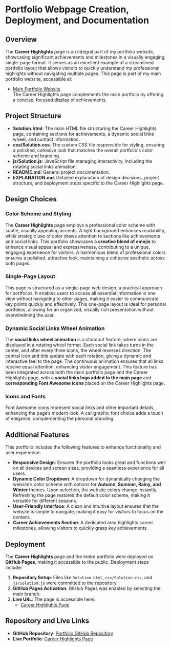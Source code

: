 # Portfolio Webpage Creation, Deployment, and Documentation

## Overview

The **Career Highlights** page is an integral part of my portfolio website, showcasing significant achievements and milestones in a visually engaging, single-page format. It serves as an excellent example of a streamlined portfolio layout that allows visitors to quickly understand my professional highlights without navigating multiple pages. This page is part of my main portfolio website, accessible at:

- [Main Portfolio Website](https://madhurimarawat.github.io/Portfolio-Website/index.html)  
  The Career Highlights page complements the main portfolio by offering a concise, focused display of achievements.

## Project Structure

- **Solution.html**: The main HTML file structuring the Career Highlights page, containing sections for achievements, a dynamic social links wheel, and contact information.
- **css/Solution.css**: The custom CSS file responsible for styling, ensuring a polished, cohesive look that matches the overall portfolio's color scheme and branding.
- **js/Solution.js**: JavaScript file managing interactivity, including the rotating social links animation.
- **README.md**: General project documentation.
- **EXPLANATION.md**: Detailed explanation of design decisions, project structure, and deployment steps specific to the Career Highlights page.

## Design Choices

### Color Scheme and Styling

The **Career Highlights** page employs a professional color scheme with subtle, visually appealing accents. A light background enhances readability, while strategic use of color draws attention to sections like achievements and social links. This portfolio showcases a **creative blend of emojis** to enhance visual appeal and expressiveness, contributing to a unique, engaging experience for visitors. A harmonious blend of professional colors ensures a polished, attractive look, maintaining a cohesive aesthetic across both pages.

### Single-Page Layout

This page is structured as a single-page web design, a practical approach for portfolios. It enables users to access all essential information in one view without navigating to other pages, making it easier to communicate key points quickly and effectively. This one-page layout is ideal for personal portfolios, allowing for an organized, visually rich presentation without overwhelming the user.

### Dynamic Social Links Wheel Animation

The **social links wheel animation** is a standout feature, where icons are displayed in a rotating wheel format. Each social link takes turns in the center, and after every three icons, the wheel reverses direction. The central icon and title update with each rotation, giving a dynamic and interactive feel to the page. The continuous animation ensures that all links receive equal attention, enhancing visitor engagement. This feature has been integrated across both the main portfolio page and the Career Highlights page, with a **social links logo added to the main page** and **corresponding Font Awesome icons** placed on the Career Highlights page.

### Icons and Fonts

Font Awesome icons represent social links and other important details, enhancing the page’s modern look. A calligraphic font choice adds a touch of elegance, complementing the personal branding.

## Additional Features

This portfolio includes the following features to enhance functionality and user experience:

- **Responsive Design**: Ensures the portfolio looks great and functions well on all devices and screen sizes, providing a seamless experience for all users.
- **Dynamic Color Dropdown**: A dropdown for dynamically changing the website’s color scheme with options for **Autumn, Summer, Rainy, and Winter** themes. Upon selection, the website colors change instantly. Refreshing the page restores the default color scheme, making it versatile for different seasons.
- **User-Friendly Interface**: A clean and intuitive layout ensures that the website is simple to navigate, making it easy for visitors to focus on the content.
- **Career Achievements Section**: A dedicated area highlights career milestones, allowing visitors to quickly grasp key achievements.

## Deployment

The **Career Highlights** page and the entire portfolio were deployed on **GitHub Pages**, making it accessible to the public. Deployment steps include:

1. **Repository Setup**: Files like `Solution.html`, `css/Solution.css`, and `js/Solution.js` were committed to the repository.
2. **GitHub Pages Activation**: GitHub Pages was enabled by selecting the main branch.
3. **Live URL**: The page is accessible here:
   - [Career Highlights Page](https://madhurimarawat.github.io/Portfolio-Website/career-highlights.html)

## Repository and Live Links

- **GitHub Repository**: [Portfolio GitHub Repository](https://github.com/madhurimarawat/Portfolio-Website)
- **Live Portfolio**: [Career Highlights Page](https://madhurimarawat.github.io/Portfolio-Website/career-highlights.html)
